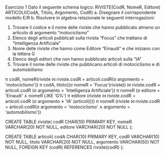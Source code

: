 Esercizio 1
Dato il seguente schema logico:
RIVISTE(CodR, NomeR, Editore)
ARTICOLI(CodA, Titolo, Argomento, CodR)
a. Disegnare il corrispondente modello E/R
b. Risolvere in algebra relazionale le seguenti interrogazioni:
1) Trovare il codice e il nome delle riviste che hanno pubblicato almeno un articolo di argomento 
“motociclismo”
2) Elenco degli articoli pubblicati sulla rivista “Focus” che trattano di “Intelligenza Artificiale”
3) Nome delle riviste che hanno come Editore “Einaudi” e che iniziano con la lettera G
4) Elenco degli editori che non hanno pubblicato articoli sulla “IA”
5) Trovare il nome delle riviste che pubblicano articoli di motociclismo e di automobilismo

π codR, nomeR(riviste ⨝ riviste.codR = articoli.codR(σ argomento = 'motociclismo'))
π codA, titolo((σ nomeR = 'Focus'(riviste)) ⨝ riviste.codR = articoli.codR (σ argomento = 'Intelligenza Artificiale'))
π nomeR (σ editore = 'Einaudi' ∧ nomeR LIKE 'G%')
π editore (riviste ⨝ riviste.codR = articoli.codR (σ argomento ≠ 'IA' (articoli))))
π nomeR (riviste ⨝ riviste.codR = articoli.codR(σ argomento = 'motociclismo' ∧ argomento = 'automobilismo'))

CREATE TABLE riviste(
	  codR CHAR(10) PRIMARY KEY,
    nomeR VARCHAR(20) NOT NULL,
    editore VARCHAR(20) NOT NULL
);

CREATE TABLE articoli(
	  codA CHAR(10) PRIMARY KEY,
    codR VARCHAR(10) NOT NULL,
    titolo VARCHAR(20) NOT NULL,
    argomento VARCHAR(50) NOT NULL,
    FOREIGN KEY (codR) REFERENCES riviste(codR)
);
